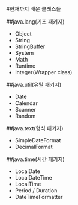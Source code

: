 #현재까지 배운 클래스들  

##java.lang(기초 패키지)
- Object
- String
- StringBuffer
- System
- Math
- Runtime
- Integer(Wrapper class)

##java.util(유틸 패키지)
- Date
- Calendar
- Scanner
- Random

##java.text(형식 패키지)
- SimpleDateFormat
- DecimalFormat

##java.time(시간 패키지)
- LocalDate
- LocalDateTime
- LocalTime
- Period / Duration
- DateTimeFormatter